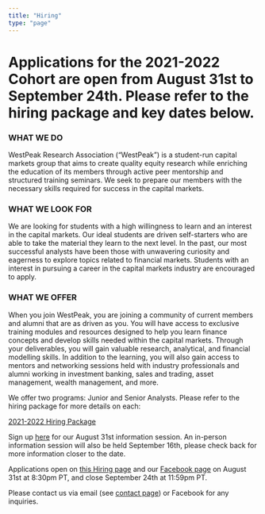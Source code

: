 ```yaml
---
title: "Hiring"
type: "page"
---
```


# Applications for the 2021-2022 Cohort are open from August 31st to September 24th. Please refer to the hiring package and key dates below.


### WHAT WE DO
 
WestPeak Research Association (“WestPeak”) is a student-run capital markets group that aims to create quality equity research while enriching the education of its members through active peer mentorship and structured training seminars. We seek to prepare our members with the necessary skills required for success in the capital markets.
​
### WHAT WE LOOK FOR

We are looking for students with a high willingness to learn and an interest in the capital markets. Our ideal students are driven self-starters who are able to take the material they learn to the next level. In the past, our most successful analysts have been those with unwavering curiosity and eagerness to explore topics related to financial markets. Students with an interest in pursuing a career in the capital markets industry are encouraged to apply.
​
### WHAT WE OFFER

When you join WestPeak, you are joining a community of current members and alumni that are as driven as you. You will have access to exclusive training modules and resources designed to help you learn finance concepts and develop skills needed within the capital markets. Through your deliverables, you will gain valuable research, analytical, and financial modelling skills. In addition to the learning, you will also gain access to mentors and networking sessions held with industry professionals and alumni working in investment banking, sales and trading, asset management, wealth management, and more.

We offer two programs: Junior and Senior Analysts. Please refer to the hiring package for more details on each:

[2021-2022 Hiring Package](WPRA_Hiring_Package.pdf)

Sign up [here](https://forms.gle/ZXEXGAJ11fpcTgcZ6) for our August 31st information session. An in-person information session will also be held September 16th, please check back for more information closer to the date.

Applications open on [this Hiring page](https://westpeakresearch.com/hiring) and our [Facebook page](https://www.facebook.com/WestPeakResearch/) on August 31st at 8:30pm PT, and close September 24th at 11:59pm PT.

Please contact us via email (see [contact page](https://westpeakresearch.com/contact/)) or Facebook for any inquiries.